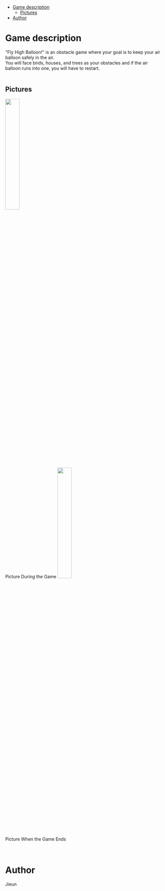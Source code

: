 </br>

- [Game description](#game-description)
  - [Pictures](#pictures)
- [Author](#author)

# Game description
"Fly High Balloon!" is an obstacle game where your goal is to keep your air balloon safely in the air. 
</br>
You will face birds, houses, and trees as your obstacles and if the air balloon runs into one, you will have to restart. 
</br>
</br>

## Pictures    
<img width="30%" src="https://github.com/jkimm0811/pygame/assets/150882060/7a6f67db-f60e-4f84-bf1a-8b49b7baa1b9" >  
</br>      
Picture During the Game
<img width="30%" src="https://github.com/jkimm0811/pygame/assets/150882060/33cef84b-2bc0-4d9b-b39d-8f2bb683c78e">
</br>
Picture When the Game Ends
</br>
</br>
</br>


# Author
Jieun 